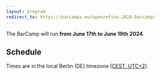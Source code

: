 ```yaml
---
layout: program
redirect_to: https://barcamps.eu/openrefine-2024-barcamp/
---
```


The BarCamp will run **from June 17th to June 19th 2024**.

## Schedule

Times are in the local Berlin (DE) timezone ([CEST, UTC+2](https://en.wikipedia.org/wiki/Central_European_Summer_Time)).

